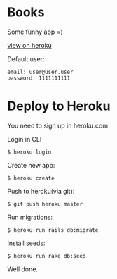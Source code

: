 # Books

Some funny app =)

[view on heroku](https://lit-wildwood-84405.herokuapp.com/)


Default user:

```
email: user@user.user
password: 1111111111
```

# Deploy to Heroku
You need to sign up in heroku.com

Login in CLI

```
$ heroku login
```

Create new app:

```
$ heroku create
```

Push to heroku(via git):

```
$ git push heroku master
```
Run migrations:

```
$ heroku run rails db:migrate
```
Install seeds:
```
$ heroku run rake db:seed
```

Well done.
